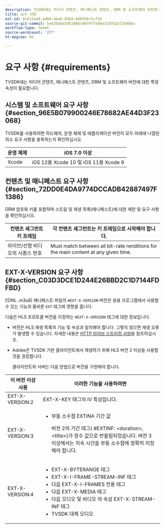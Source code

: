 ```yaml
---
description: TVSDK에는 미디어 콘텐츠, 매니페스트 콘텐츠, DRM 및 소프트웨어 버전에 대한 특정 요구 사항이 있습니다.
title: 요구 사항
exl-id: 8c611ad4-ad04-4bab-83b9-0d8fb6c5cf3d
source-git-commit: be43bbbd1051886c8979ff590a3197b2a7249b6a
workflow-type: tm+mt
source-wordcount: '277'
ht-degree: 0%

---
```


# 요구 사항 {#requirements}

TVSDK에는 미디어 콘텐츠, 매니페스트 콘텐츠, DRM 및 소프트웨어 버전에 대한 특정 속성이 필요합니다.

## 시스템 및 소프트웨어 요구 사항 {#section_96E5B079900246E78682AE44D3F23068}

TVSDK를 사용하려면 하드웨어, 운영 체제 및 애플리케이션 버전이 모두 아래에 나열된 최소 요구 사항을 충족하는지 확인하십시오.

| 운영 체제 | iOS 7.0 이상 |
|---|---|
| Xcode | iOS 12용 Xcode 10 및 iOS 11용 Xcode 9 |

## 컨텐츠 및 매니페스트 요구 사항 {#section_72DD0E4DA9774DCCADB42887497F1386}

DRM 암호화 키를 포함하여 스트림 및 재생 목록(매니페스트)에 대한 제한 및 요구 사항을 확인하십시오.

| 컨텐츠 세그먼트 키 프레임 | 각 컨텐츠 세그먼트는 키 프레임으로 시작해야 합니다. |
|---|---|
| 라이브/선형 비디오의 시퀀스 번호 | Must match between all bit-rate renditions for the main content at any given time. |

## EXT-X-VERSION 요구 사항 {#section_C03D3DCE1D244E26BBD2C1D7144FDFBD}

[!DNL .m3u8] 매니페스트 파일의 `#EXT-X-VERSION` 버전은 응용 프로그램에서 사용할 수 있는 기능과 올바른 `EXT` 태그에 영향을 줍니다.

다음은 HLS 프로토콜 버전을 지정하는 `#EXT-X-VERSION` 태그에 대한 정보입니다.

* 버전은 HLS 재생 목록의 기능 및 속성과 일치해야 합니다. 그렇지 않으면 재생 오류가 발생할 수 있습니다. 자세한 내용은 [HTTP 라이브 스트리밍 사양](https://datatracker.ietf.org/doc/draft-pantos-http-live-streaming/?include_text=1)을 참조하십시오.
* Adobe은 TVSDK 기반 클라이언트에서 재생하기 위해 HLS 버전 2 이상을 사용할 것을 권장합니다.

   클라이언트와 서버는 다음 방법으로 버전을 구현해야 합니다.

<table frame="all" colsep="1" rowsep="1" id="table_62EB98EDD9DE49EC84CB1C7D59BC40E6"> 
 <thead> 
  <tr rowsep="1"> 
   <th colname="1" class="entry"> 이 버전 이상 사용 </th> 
   <th colname="2" class="entry"> 이러한 기능을 사용하려면 </th> 
  </tr> 
 </thead>
 <tbody> 
  <tr rowsep="1"> 
   <td colname="1"> <span class="codeph"> EXT-X-VERSION:2 </span> </td> 
   <td colname="2"> <span class="codeph"> EXT-X-KEY </span> 태그의 IV 특성입니다. </td> 
  </tr> 
  <tr rowsep="1"> 
   <td colname="1"> <span class="codeph"> EXT-X-VERSION:3 </span> </td> 
   <td colname="2"> 
    <ul id="ul_C9500D3F934848639C204BF248F139FF"> 
     <li id="li_535A7E3FABCB46FE872A7EA5DE2A1784">부동 소수점 <span class="codeph"> EXTINA </span> 기간 값 <p>버전 2의 기간 태그( <span class="codeph"> #EXTINF: </span>&lt;duration&gt;,&lt;title&gt;)가 정수 값으로 반올림되었습니다. 버전 3 이상에서는 지속 시간을 부동 소수점에 정확히 지정해야 합니다. </p> </li> 
    </ul> </td> 
  </tr> 
  <tr rowsep="0"> 
   <td colname="1"> <span class="codeph"> EXT-X-VERSION:4 </span> </td> 
   <td colname="2"> 
    <ul id="ul_3355A6CBBE2141DDB92660BB4B604D70"> 
     <li id="li_5E73D41AF6DC4CEE88D6C029FFCFC350"><span class="codeph"> EXT-X-BYTERANGE </span> 태그 </li> 
     <li id="li_BF5141F516F749E5890860D487EB5287"><span class="codeph"> EXT-X-I-FRAME-STREAM-INF </span> 태그 </li> 
     <li id="li_E0D399A13812499B94107CDE62998EE9">다음 <span class="codeph"> EXT-X-I-FRAMES 전용 </span> 태그 </li> 
     <li id="li_A7783AFF99854EFBBAECD2967E4CBF2B">다음 <span class="codeph"> EXT-X-MEDIA </span> 태그 </li> 
     <li id="li_15AE652F33C1454AA90DDC65E7D6C2FD">다음 <span class="codeph"> 오디오 </span> 및 <span class="codeph"> 비디오 </span> 의 속성 <span class="codeph"> EXT-X-STREAM-INF </span> 태그 </li> 
     <li id="li_DB2A7847D5884F6E91FD9E78101FBCA5">TVSDK 대체 오디오 </li> 
    </ul> </td> 
  </tr> 
 </tbody> 
</table>
